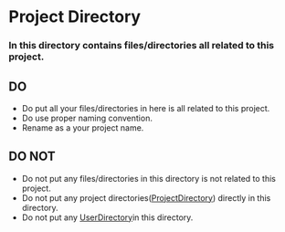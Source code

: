# Project Directory

### In this directory contains files/directories all related to this project.


## DO

* Do put all your files/directories in here is all related to this project.
* Do use proper naming convention.
* Rename as a your project name.


## DO NOT

* Do not put any files/directories in this directory is not related to this project.
* Do not put any project directories([ProjectDirectory](https://github.com/GetStartedOn/DirectoryTree/tree/master/ProjectDirectory)) directly in this directory.
* Do not put any [UserDirectory](https://github.com/GetStartedOn/DirectoryTree/tree/master/UserDirectory)in this directory.
